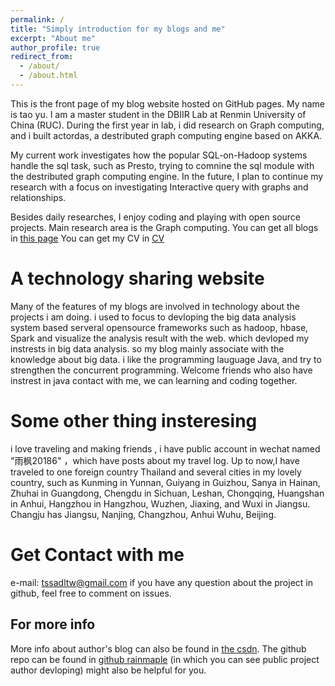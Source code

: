 ```yaml
---
permalink: /
title: "Simply introduction for my blogs and me"
excerpt: "About me"
author_profile: true
redirect_from: 
  - /about/
  - /about.html
---
```



This is the front page of my blog website hosted on GitHub pages. My name is tao yu. I am a master student in the DBIIR Lab at Renmin University of China (RUC). During the first year in lab, i did research on Graph computing, and i built actordas, a destributed graph computing engine based on AKKA.

My current work investigates how the popular SQL-on-Hadoop systems handle the sql task, such as Presto, trying to comnine the sql module with the destributed graph computing engine.  In the future, I plan to continue my research with a focus on investigating Interactive query with graphs and relationships.

Besides daily researches, I enjoy coding and playing with open source projects.
Main research area is the Graph computing. You can get all blogs in [this page](https://rainmaple.github.io/year-archive) You can get my CV in 
[CV](https://rainmaple.github.io/cv)

A technology sharing website
======

Many of the features of my blogs are involved in technology about the projects i am doing. i used to focus to devloping the big data analysis system based serveral opensource frameworks such as hadoop, hbase, Spark and visualize the analysis result with the web. which devloped my instrests in big data analysis. so my blog mainly associate with the knowledge about big data. i like the programming lauguage Java, and try to strengthen the concurrent programming. Welcome friends who also have instrest in java contact with me, we can learning and coding together.


Some other thing insteresing 
======
i love traveling and making friends , i have public account in wechat named "雨枫20186" ，which have posts about my travel log. Up to now,I have traveled to one foreign country Thailand and several cities in my lovely country, such as Kunming in Yunnan, Guiyang in Guizhou, Sanya in Hainan, Zhuhai in Guangdong, Chengdu in Sichuan, Leshan, Chongqing, Huangshan in Anhui, Hangzhou in Hangzhou, Wuzhen, Jiaxing, and Wuxi in Jiangsu. Changju has Jiangsu, Nanjing, Changzhou, Anhui Wuhu, Beijing.


Get Contact with me
======
e-mail: tssadltw@gmail.com
if you have any question about the project in github, feel free to comment on issues.



 


For more info
------
More info about author's blog can also be found in [the csdn](https://blog.csdn.net/rainmaple20186/). The github repo can be found in [github rainmaple](https://github.com/rainmaple/) (in which you can see public project author devloping) might also be helpful for you.
